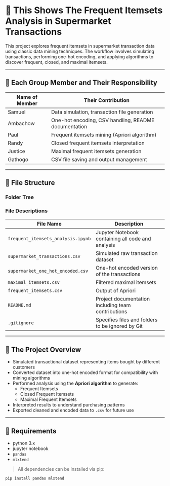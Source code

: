 # 🛒 This Shows The Frequent Itemsets Analysis in Supermarket Transactions

This project explores frequent itemsets in supermarket transaction data using classic data mining techniques. The workflow involves simulating transactions, performing one-hot encoding, and applying algorithms to discover frequent, closed, and maximal itemsets.

---

## 👥 Each Group Member and Their Responsibility

| Name of Member | Their Contribution |
|-------------|--------------|
| Samuel      | Data simulation, transaction file generation |
| Ambachow    | One-hot encoding, CSV handling, README documentation |
| Paul        | Frequent itemsets mining (Apriori algorithm) |
| Randy       | Closed frequent itemsets interpretation |
| Justice     | Maximal frequent itemsets generation |
| Gathogo     | CSV file saving and output management |

---

## 📁 File Structure

### Folder Tree


### File Descriptions

| File Name                        | Description                                             |
|----------------------------------|---------------------------------------------------------|
| `frequent_itemsets_analysis.ipynb` | Jupyter Notebook containing all code and analysis      |
| `supermarket_transactions.csv`     | Simulated raw transaction dataset                      |
| `supermarket_one_hot_encoded.csv`  | One-hot encoded version of the transactions            |
| `maximal_itemsets.csv`	           | Filtered maximal itemsets                              |
| `frequent_itemsets.csv`	           | Output of Apriori                                      |
| `README.md`                        | Project documentation including team contributions     |
| `.gitignore`                       | Specifies files and folders to be ignored by Git       |

---

## 🧠 The Project Overview

- Simulated transactional dataset representing items bought by different customers
- Converted dataset into one-hot encoded format for compatibility with mining algorithms
- Performed analysis using the **Apriori algorithm** to generate:
  - Frequent Itemsets
  - Closed Frequent Itemsets
  - Maximal Frequent Itemsets
- Interpreted results to understand purchasing patterns
- Exported cleaned and encoded data to `.csv` for future use

---

## 🧰 Requirements

- python 3.x
- jupyter notebook
- `pandas`
- `mlxtend`

> All dependencies can be installed via pip:
```bash
pip install pandas mlxtend
